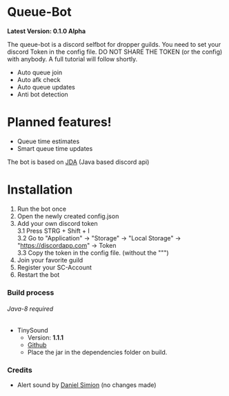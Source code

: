 # Queue-Bot
**Latest Version: 0.1.0 Alpha**

The queue-bot is a discord selfbot for dropper guilds. You need to set your discord Token in the config file.
DO NOT SHARE THE TOKEN (or the config) with anybody. A full tutorial will follow shortly.

  - Auto queue join
  - Auto afk check
  - Auto queue updates
  - Anti bot detection
  
# Planned features!
  - Queue time estimates
  - Smart queue time updates

The bot is based on [JDA](https://github.com/DV8FromTheWorld/JDA) (Java based discord api)

# Installation
1. Run the bot once
2. Open the newly created config.json
3. Add your own discord token <br>
3.1 Press STRG + Shift + I <br>
3.2 Go to "Application" -> "Storage" -> "Local Storage" -> "https://discordapp.com" -> Token <br> 
3.3 Copy the token in the config file. (without the """)
4. Join your favorite guild
5. Register your SC-Account
6. Restart the bot

### Build process
###### Java-8 required
 * TinySound
   * Version: **1.1.1**
   * [Github](https://github.com/finnkuusisto/TinySound)
   * Place the jar in the dependencies folder on build.

### Credits
* Alert sound by [Daniel Simion](http://soundbible.com/2157-Text-Message-Alert-4.html) (no changes made) 
